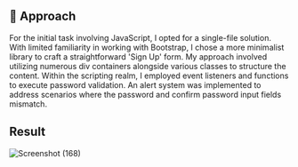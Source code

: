 ## 📝 Approach

For the initial task involving JavaScript, I opted for a single-file solution. With limited familiarity in working with Bootstrap, I chose a more minimalist library to craft a straightforward 'Sign Up' form. My approach involved utilizing numerous div containers alongside various classes to structure the content. Within the scripting realm, I employed event listeners and functions to execute password validation. An alert system was implemented to address scenarios where the password and confirm password input fields mismatch.

## Result

![Screenshot (168)](https://github.com/aloukikjoshi/technity-tasks/assets/119406434/0ae45f13-0d8a-40be-ad14-42071a8d515b)
